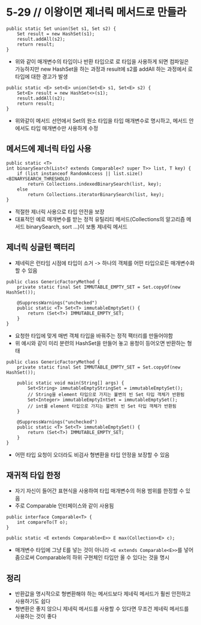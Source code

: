 # 5-29 // 이왕이면 제너릭 메서드로 만들라

```
public static Set union(Set s1, Set s2) {
    Set result = new HashSet(s1);
    result.addAll(s2);
    return result;
}
```
- 위와 같이 매개변수의 타입이나 반환 타입으로 로 타입을 사용하게 되면 컴파일은 가능하지만 new HashSet을 하는 과정과 result에 s2를 addAll 하는 과정에서 로 타입에 대한 경고가 발생

```
public static <E> set<E> union(Set<E> s1, Set<E> s2) {
	Set<E> result = new HashSet<>(s1);
	result.addAll(s2);
	return result;
}
```
- 위와같이 메서드 선언에서 Set의 원소 타입을 타입 매개변수로 명시하고, 메서드 안에서도 타입 매개변수만 사용하게 수정

## 메서드에 제너릭 타입 사용

```
public static <T>
int binarySearch(List<? extends Comparable<? super T>> list, T key) {
    if (list instanceof RandomAccess || list.size()<BINARYSEARCH_THRESHOLD)
        return Collections.indexedBinarySearch(list, key);
    else
        return Collections.iteratorBinarySearch(list, key);
}
```
- 적절한 제너릭 사용으로 타입 안전을 보장
- 대표적인 예로 매개변수를 받는 정적 유틸리티 메서드(Collections의 알고리즘 메서드 binarySearch, sort ...)이 보통 제네릭 메서드


## 제너릭 싱글턴 팩터리
- 제네릭은 런타임 시점에 타입이 소거 -> 하나의 객체를 어떤 타입으로든 매개변수화 할 수 있음

```
public class GenericFactoryMethod {
    private static final Set IMMUTABLE_EMPTY_SET = Set.copyOf(new HashSet());

    @SuppressWarnings("unchecked")
    public static <T> Set<T> immutableEmptySet() {
        return (Set<T>) IMMUTABLE_EMPTY_SET;
    }
}
```
- 요청한 타입에 맞게 매번 객체 타입을 바꿔주는 정적 팩터리를 만들어야함
- 위 예시와 같이 미리 분련의 HashSet을 만들어 놓고 용청이 등어오면 반환하는 형태

```
public class GenericFactoryMethod {
    private static final Set IMMUTABLE_EMPTY_SET = Set.copyOf(new HashSet());

    public static void main(String[] args) {
        Set<String> immutableEmptyStringSet = immutableEmptySet();
        // String을 element 타입으로 가지는 불변의 빈 Set 타입 객체가 반환됨
        Set<Integer> immutableEmptyIntSet = immutableEmptySet();
        // int를 element 타입으로 가지는 불변의 빈 Set 타입 객체가 반환됨
    }

    @SuppressWarnings("unchecked")
    public static <T> Set<T> immutableEmptySet() {
        return (Set<T>) IMMUTABLE_EMPTY_SET;
    }
}
```
- 어떤 타입 요청이 오더라도 비검사 형변환을 타입 안정을 보장할 수 있음

## 재귀적 타입 한정

- 자기 자신이 들어간 표현식을 사용하여 타입 매개변수의 허용 범위를 한정할 수 있음
- 주로 Comparable 인터페이스와 같이 사용됨

```
public interface Comparable<T> {
	int compareTo(T o);
}
```

```
public static <E extends Comparable<E>> E max(Collection<E> c);
```

- 매개변수 타입에 그냥 E를 넣는 것이 아니라 `<E extends Comparable<E>>`를 넣어줌으로써 Comparable의 하위 구현체인 타입만 올 수 있다는 것을 명시

## 정리

- 반환값을 명시적으로 형변환해야 하는 메서드보다 제네릭 메서드가 훨씬 안전하고 사용하기도 쉽다
- 형변환은 좋지 않으니 제네릭 메서드를 사용할 수 있다면 무조건 제네릭 메서드를 사용하는 것이 좋다